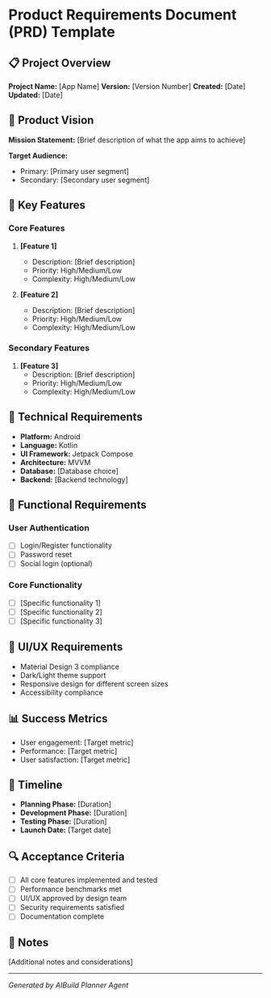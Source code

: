 # Product Requirements Document (PRD) Template

## 📋 Project Overview
**Project Name:** [App Name]
**Version:** [Version Number]
**Created:** [Date]
**Updated:** [Date]

## 🎯 Product Vision
**Mission Statement:** 
[Brief description of what the app aims to achieve]

**Target Audience:**
- Primary: [Primary user segment]
- Secondary: [Secondary user segment]

## 🔑 Key Features
### Core Features
1. **[Feature 1]**
   - Description: [Brief description]
   - Priority: High/Medium/Low
   - Complexity: High/Medium/Low

2. **[Feature 2]**
   - Description: [Brief description]
   - Priority: High/Medium/Low
   - Complexity: High/Medium/Low

### Secondary Features
1. **[Feature 3]**
   - Description: [Brief description]
   - Priority: High/Medium/Low
   - Complexity: High/Medium/Low

## 📱 Technical Requirements
- **Platform:** Android
- **Language:** Kotlin
- **UI Framework:** Jetpack Compose
- **Architecture:** MVVM
- **Database:** [Database choice]
- **Backend:** [Backend technology]

## 🔧 Functional Requirements
### User Authentication
- [ ] Login/Register functionality
- [ ] Password reset
- [ ] Social login (optional)

### Core Functionality
- [ ] [Specific functionality 1]
- [ ] [Specific functionality 2]
- [ ] [Specific functionality 3]

## 🎨 UI/UX Requirements
- Material Design 3 compliance
- Dark/Light theme support
- Responsive design for different screen sizes
- Accessibility compliance

## 📊 Success Metrics
- User engagement: [Target metric]
- Performance: [Target metric]
- User satisfaction: [Target metric]

## 🚀 Timeline
- **Planning Phase:** [Duration]
- **Development Phase:** [Duration]
- **Testing Phase:** [Duration]
- **Launch Date:** [Target date]

## 🔍 Acceptance Criteria
- [ ] All core features implemented and tested
- [ ] Performance benchmarks met
- [ ] UI/UX approved by design team
- [ ] Security requirements satisfied
- [ ] Documentation complete

## 📝 Notes
[Additional notes and considerations]

---
*Generated by AIBuild Planner Agent*